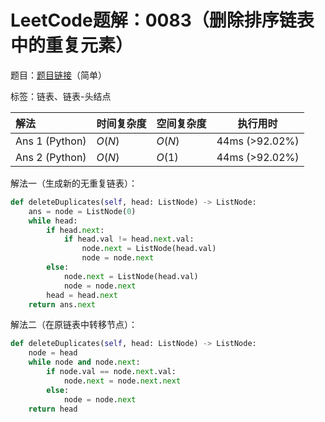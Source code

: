 # LeetCode题解：0083（删除排序链表中的重复元素）

题目：[题目链接](https://leetcode-cn.com/problems/remove-duplicates-from-sorted-list/)（简单）

标签：链表、链表-头结点

| 解法           | 时间复杂度 | 空间复杂度 | 执行用时       |
| :------------- | ---------- | ---------- | -------------- |
| Ans 1 (Python) | $O(N)$     | $O(N)$     | 44ms (>92.02%) |
| Ans 2 (Python) | $O(N)$     | $O(1)$     | 44ms (>92.02%) |

解法一（生成新的无重复链表）：

```python
def deleteDuplicates(self, head: ListNode) -> ListNode:
    ans = node = ListNode(0)
    while head:
        if head.next:
            if head.val != head.next.val:
                node.next = ListNode(head.val)
                node = node.next
        else:
            node.next = ListNode(head.val)
            node = node.next
        head = head.next
    return ans.next
```

解法二（在原链表中转移节点）：

```python
def deleteDuplicates(self, head: ListNode) -> ListNode:
    node = head
    while node and node.next:
        if node.val == node.next.val:
            node.next = node.next.next
        else:
            node = node.next
    return head
```